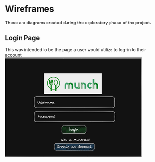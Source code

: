 # Wireframes

These are diagrams created during the exploratory phase of the project.

## Login Page

This was intended to be the page a user would utilize to log-in to their account.
<br>
![Login Page](wireframes/login-page.png)
